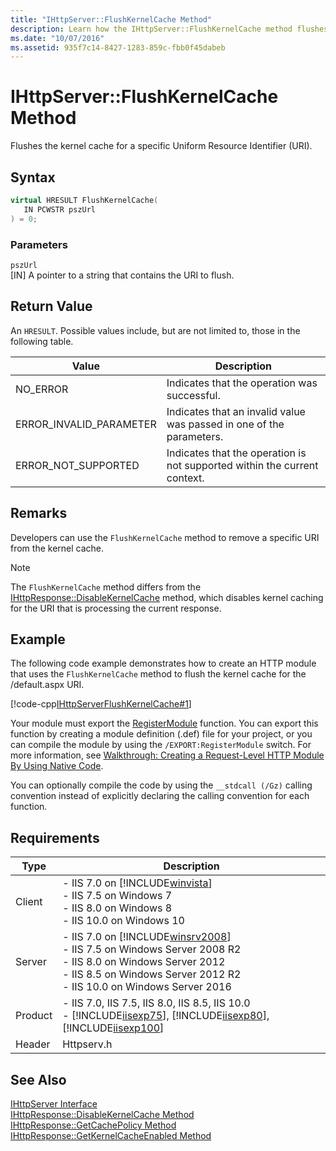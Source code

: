 ```yaml
---
title: "IHttpServer::FlushKernelCache Method"
description: Learn how the IHttpServer::FlushKernelCache method flushes the kernel cache for a specific Uniform Resource Identifier (URI).
ms.date: "10/07/2016"
ms.assetid: 935f7c14-8427-1283-859c-fbb0f45dabeb
---
```

# IHttpServer::FlushKernelCache Method
Flushes the kernel cache for a specific Uniform Resource Identifier (URI).  
  
## Syntax  
  
```cpp  
virtual HRESULT FlushKernelCache(  
   IN PCWSTR pszUrl  
) = 0;  
```  
  
### Parameters  
 `pszUrl`  
 [IN] A pointer to a string that contains the URI to flush.  
  
## Return Value  
 An `HRESULT`. Possible values include, but are not limited to, those in the following table.  
  
|Value|Description|  
|-----------|-----------------|  
|NO_ERROR|Indicates that the operation was successful.|  
|ERROR_INVALID_PARAMETER|Indicates that an invalid value was passed in one of the parameters.|  
|ERROR_NOT_SUPPORTED|Indicates that the operation is not supported within the current context.|  
  
## Remarks  
 Developers can use the `FlushKernelCache` method to remove a specific URI from the kernel cache.  
  
> [!NOTE]
>  The `FlushKernelCache` method differs from the [IHttpResponse::DisableKernelCache](../../web-development-reference/native-code-api-reference/ihttpresponse-disablekernelcache-method.md) method, which disables kernel caching for the URI that is processing the current response.  
  
## Example  
 The following code example demonstrates how to create an HTTP module that uses the `FlushKernelCache` method to flush the kernel cache for the /default.aspx URI.  
  
 [!code-cpp[IHttpServerFlushKernelCache#1](../../../samples/snippets/cpp/VS_Snippets_IIS/IIS7/IHttpServerFlushKernelCache/cpp/IHttpServerFlushKernelCache.cpp#1)]  
  
 Your module must export the [RegisterModule](../../web-development-reference/native-code-api-reference/pfn-registermodule-function.md) function. You can export this function by creating a module definition (.def) file for your project, or you can compile the module by using the `/EXPORT:RegisterModule` switch. For more information, see [Walkthrough: Creating a Request-Level HTTP Module By Using Native Code](../../web-development-reference/native-code-development-overview/walkthrough-creating-a-request-level-http-module-by-using-native-code.md).  
  
 You can optionally compile the code by using the `__stdcall (/Gz)` calling convention instead of explicitly declaring the calling convention for each function.  
  
## Requirements  
  
|Type|Description|  
|----------|-----------------|  
|Client|-   IIS 7.0 on [!INCLUDE[winvista](../../wmi-provider/includes/winvista-md.md)]<br />-   IIS 7.5 on Windows 7<br />-   IIS 8.0 on Windows 8<br />-   IIS 10.0 on Windows 10|  
|Server|-   IIS 7.0 on [!INCLUDE[winsrv2008](../../wmi-provider/includes/winsrv2008-md.md)]<br />-   IIS 7.5 on Windows Server 2008 R2<br />-   IIS 8.0 on Windows Server 2012<br />-   IIS 8.5 on Windows Server 2012 R2<br />-   IIS 10.0 on Windows Server 2016|  
|Product|-   IIS 7.0, IIS 7.5, IIS 8.0, IIS 8.5, IIS 10.0<br />-   [!INCLUDE[iisexp75](../../web-development-reference/native-code-api-reference/includes/iisexp75-md.md)], [!INCLUDE[iisexp80](../../web-development-reference/native-code-api-reference/includes/iisexp80-md.md)], [!INCLUDE[iisexp100](../../web-development-reference/native-code-api-reference/includes/iisexp100-md.md)]|  
|Header|Httpserv.h|  
  
## See Also  
 [IHttpServer Interface](../../web-development-reference/native-code-api-reference/ihttpserver-interface.md)   
 [IHttpResponse::DisableKernelCache Method](../../web-development-reference/native-code-api-reference/ihttpresponse-disablekernelcache-method.md)   
 [IHttpResponse::GetCachePolicy Method](../../web-development-reference/native-code-api-reference/ihttpresponse-getcachepolicy-method.md)   
 [IHttpResponse::GetKernelCacheEnabled Method](../../web-development-reference/native-code-api-reference/ihttpresponse-getkernelcacheenabled-method.md)
